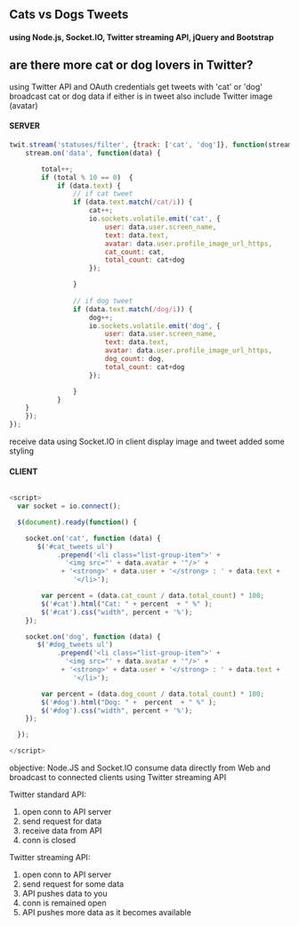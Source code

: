 ## Cats vs Dogs Tweets
#### using Node.js, Socket.IO, Twitter streaming API, jQuery and Bootstrap

## are there more cat or dog lovers in Twitter?


using Twitter API and OAuth credentials
get tweets with 'cat' or 'dog'
broadcast cat or dog data if either is in tweet
also include Twitter image (avatar)


#### SERVER

```javascript
twit.stream('statuses/filter', {track: ['cat', 'dog']}, function(stream) {
	stream.on('data', function(data) {

		total++;	
		if (total % 10 == 0)  {
			if (data.text) {
				// if cat tweet
				if (data.text.match(/cat/i)) {
					cat++;
					io.sockets.volatile.emit('cat', {
						user: data.user.screen_name,
						text: data.text,
						avatar: data.user.profile_image_url_https,
						cat_count: cat,
						total_count: cat+dog
					});

				}
				
				// if dog tweet
				if (data.text.match(/dog/i)) {
					dog++;
					io.sockets.volatile.emit('dog', {
						user: data.user.screen_name,
						text: data.text,
						avatar: data.user.profile_image_url_https,
						dog_count: dog,
						total_count: cat+dog
					});

				}
			}
	}
	});
});

```

receive data using Socket.IO in client
display image and tweet
added some styling


#### CLIENT

```javascript

<script>
  var socket = io.connect();

  $(document).ready(function() {

    socket.on('cat', function (data) {
       $('#cat_tweets ul')
            .prepend('<li class="list-group-item">' + 
              '<img src="' + data.avatar + '"/>' +
             + '<strong>' + data.user + '</strong> : ' + data.text + 
                '</li>');

        var percent = (data.cat_count / data.total_count) * 100;
        $('#cat').html("Cat: " + percent  + " %" );
        $('#cat').css("width", percent + '%');            
    });

    socket.on('dog', function (data) {
       $('#dog_tweets ul')
            .prepend('<li class="list-group-item">' + 
              '<img src="' + data.avatar + '"/>' +
             + '<strong>' + data.user + '</strong> : ' + data.text + 
                '</li>'); 

        var percent = (data.dog_count / data.total_count) * 100;
        $('#dog').html("Dog: " +  percent  + " %" );
        $('#dog').css("width", percent + '%');
    });

  });

</script>
```



objective: Node.JS and Socket.IO consume data directly from Web
and broadcast to connected clients
using Twitter streaming API

Twitter standard API:
1.  open conn to API server
2.  send request for data
3.  receive data from API
4.  conn is closed


Twitter streaming API:
1.  open conn to API server
2.  send request for some data
3.  API pushes data to you
4.  conn is remained open
5.  API pushes more data as it becomes available

